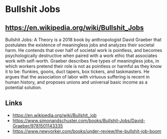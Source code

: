 # Bullshit Jobs

## https://en.wikipedia.org/wiki/Bullshit_Jobs

Bullshit Jobs: A Theory is a 2018 book by anthropologist David Graeber that postulates the existence of meaningless jobs and analyzes their societal harm. He contends that over half of societal work is pointless, and becomes psychologically destructive when paired with a work ethic that associates work with self-worth. Graeber describes five types of meaningless jobs, in which workers pretend their role is not as pointless or harmful as they know it to be: flunkies, goons, duct tapers, box tickers, and taskmasters. He argues that the association of labor with virtuous suffering is recent in human history, and proposes unions and universal basic income as a potential solution.

## Links

* https://en.wikipedia.org/wiki/Bullshit_job
* https://www.simonandschuster.com/books/Bullshit-Jobs/David-Graeber/9781501143335
* https://www.newyorker.com/books/under-review/the-bullshit-job-boom
